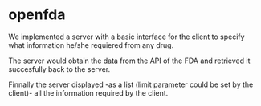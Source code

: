 # openfda

We implemented a server with a basic interface for the client to specify what information he/she requiered from any drug.

The server would obtain the data from the API of the FDA and retrieved it succesfully back to the server.

Finnally the server displayed -as a list (limit parameter could be set by the client)- all the information required by the client.
